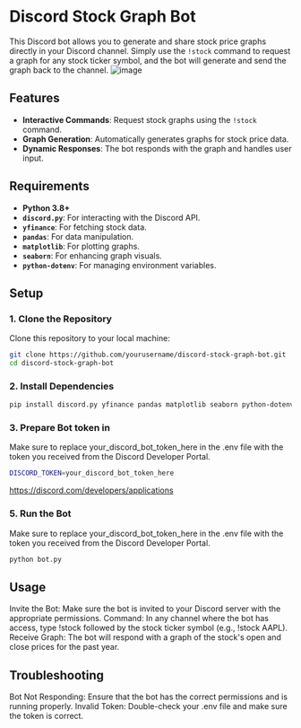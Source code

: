 # Discord Stock Graph Bot

This Discord bot allows you to generate and share stock price graphs directly in your Discord channel. Simply use the `!stock` command to request a graph for any stock ticker symbol, and the bot will generate and send the graph back to the channel.
![image](https://github.com/user-attachments/assets/4ceb99ae-77da-4769-8ec4-9875fda4c93e)

## Features

- **Interactive Commands**: Request stock graphs using the `!stock` command.
- **Graph Generation**: Automatically generates graphs for stock price data.
- **Dynamic Responses**: The bot responds with the graph and handles user input.

## Requirements

- **Python 3.8+**
- **`discord.py`**: For interacting with the Discord API.
- **`yfinance`**: For fetching stock data.
- **`pandas`**: For data manipulation.
- **`matplotlib`**: For plotting graphs.
- **`seaborn`**: For enhancing graph visuals.
- **`python-dotenv`**: For managing environment variables.

## Setup

### 1. Clone the Repository

Clone this repository to your local machine:

```bash
git clone https://github.com/yourusername/discord-stock-graph-bot.git
cd discord-stock-graph-bot
```

### 2. Install Dependencies

```bash
pip install discord.py yfinance pandas matplotlib seaborn python-dotenv
```

### 3. Prepare Bot token in 
Make sure to replace your_discord_bot_token_here in the .env file with the token you received from the Discord Developer Portal.
```bash
DISCORD_TOKEN=your_discord_bot_token_here
```

https://discord.com/developers/applications
### 5. Run the Bot
Make sure to replace your_discord_bot_token_here in the .env file with the token you received from the Discord Developer Portal.


```bash
python bot.py
```

## Usage
Invite the Bot: Make sure the bot is invited to your Discord server with the appropriate permissions.
Command: In any channel where the bot has access, type !stock followed by the stock ticker symbol (e.g., !stock AAPL).
Receive Graph: The bot will respond with a graph of the stock's open and close prices for the past year.
## Troubleshooting
Bot Not Responding: Ensure that the bot has the correct permissions and is running properly.
Invalid Token: Double-check your .env file and make sure the token is correct.
